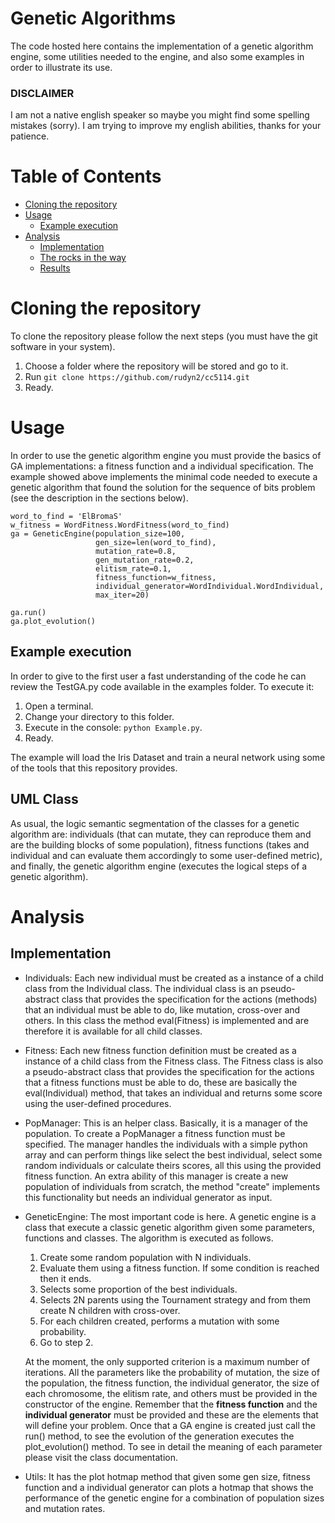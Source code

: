 # Genetic Algorithms

The code hosted here contains the implementation of a genetic algorithm engine, some utilities needed
to the engine, and also some examples in order to illustrate its use.

### DISCLAIMER

I am not a native english speaker so maybe you might find some spelling mistakes (sorry). I am trying to improve 
my english abilities, thanks for your patience.

Table of Contents
================

  * [Cloning the repository](#cloning)
  * [Usage](#usage)
    * [Example execution](#example-execution)
  * [Analysis](#analysis)
    * [Implementation](#implementation)
    * [The rocks in the way](#the-rocks-in-the-way)
    * [Results](#results)
    
Cloning the repository
===

To clone the repository please follow the next steps (you must have the git software in your system).

1) Choose a folder where the repository will be stored and go to it.
2) Run ``git clone https://github.com/rudyn2/cc5114.git``
3) Ready.

Usage
====

In order to use the genetic algorithm engine you must provide the basics of GA implementations: a fitness function and a 
individual specification. The example showed above implements the minimal code needed to execute a genetic algorithm
that found the solution for the sequence of bits problem (see the description in the sections below).


````
word_to_find = 'ElBromaS'
w_fitness = WordFitness.WordFitness(word_to_find)
ga = GeneticEngine(population_size=100,
                   gen_size=len(word_to_find),
                   mutation_rate=0.8,
                   gen_mutation_rate=0.2,
                   elitism_rate=0.1,
                   fitness_function=w_fitness,
                   individual_generator=WordIndividual.WordIndividual,
                   max_iter=20)

ga.run()
ga.plot_evolution()
````

Example execution
---

In order to give to the first user a fast understanding of the code he can review the TestGA.py code available
in the examples folder. To execute it:

1) Open a terminal.
2) Change your directory to this folder.
3) Execute in the console: ``python Example.py``.
4) Ready.

The example will load the Iris Dataset and train a neural network using some of the tools that this
repository provides.

UML Class
---

As usual, the logic semantic segmentation of the classes for a genetic algorithm are: individuals (that can mutate, 
they can reproduce them and are the building blocks of some population), fitness functions (takes and individual
and can evaluate them accordingly to some user-defined metric), and finally, the genetic 
algorithm engine (executes the logical steps of a genetic algorithm).

Analysis
===

Implementation
---

* Individuals: Each new individual must be created as a instance of a child class from the Individual class. The
individual class is an pseudo-abstract class that provides the specification for the actions (methods) that an individual
must be able to do, like mutation, cross-over and others. In this class the method eval(Fitness) is implemented and
are therefore it is available for all child classes. 

* Fitness: Each new fitness function definition must be created as a instance of a child class from the Fitness class. 
The Fitness class is also a pseudo-abstract class that provides the specification for the actions that a 
fitness functions must be able to do, these are basically the eval(Individual) method, that takes an individual and 
returns some score using the user-defined procedures.

* PopManager: This is an helper class. Basically, it is a manager of the population. To create a PopManager a fitness
function must be specified. The manager handles the individuals with a simple python array and can perform things like
select the best individual, select some random individuals or calculate theirs scores, all this using the provided 
fitness function. An extra ability of this manager is create a new population of individuals from scratch, 
the method "create" implements this functionality but needs an individual generator as input.

* GeneticEngine: The most important code is here. A genetic engine is a class that execute a classic genetic algorithm
given some parameters, functions and classes. The algorithm is executed as follows. 
    1) Create some random population with N individuals.
    2) Evaluate them using a fitness function. If some condition is reached then it ends.
    3) Selects some proportion of the best individuals.
    4) Selects 2N parents using the Tournament strategy and from them create N children with cross-over.
    5) For each children created, performs a mutation with some probability.
    6) Go to step 2.
    
    At the moment, the only supported criterion is a maximum number of iterations. All the parameters like the 
    probability of mutation, the size of the population, the fitness function, the individual generator, the size of 
    each chromosome, the elitism rate, and others must be provided in the constructor of the engine. Remember that the **fitness function**
    and the **individual generator** must be provided and these are the elements that will define your problem. Once
    that a GA engine is created just call the run() method, to see the evolution of the generation executes the 
    plot_evolution() method. To see in detail the meaning of each parameter please visit the class documentation.
    
* Utils: It has the plot hotmap method that given some gen size, fitness function and a individual generator can plots
a hotmap that shows the performance of the genetic engine for a combination of population sizes and mutation rates.





